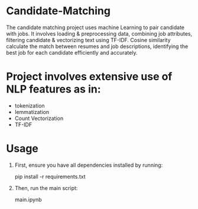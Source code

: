 # Candidate-Matching
The candidate matching project uses machine Learning to pair candidate with jobs. It involves loading &amp; preprocessing data, combining job attributes, filtering candidate &amp; vectorizing text using TF-IDF. Cosine similarity calculate the match between resumes and job descriptions, identifying the best job for each candidate efficiently and accurately.

# Project involves extensive use of NLP features as in:

- tokenization
- lemmatization 
-	Count Vectorization
-	TF-IDF
# Usage
1. First, ensure you have all dependencies installed by running:

    pip install -r requirements.txt

2. Then, run the main script:

    main.ipynb

